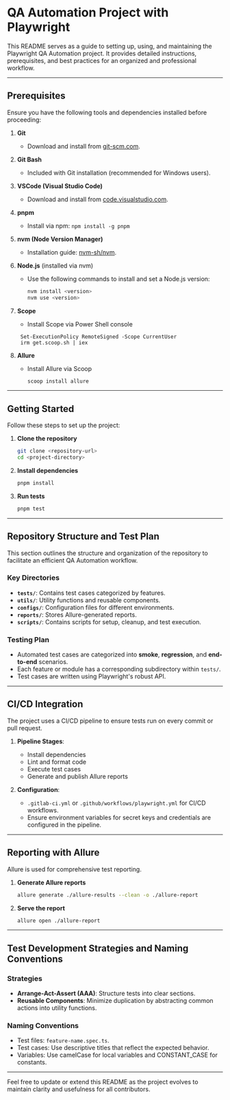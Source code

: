 # QA Automation Project with Playwright

This README serves as a guide to setting up, using, and maintaining the Playwright QA Automation project. It provides detailed instructions, prerequisites, and best practices for an organized and professional workflow.

---

## Prerequisites

Ensure you have the following tools and dependencies installed before proceeding:

1. **Git**
   - Download and install from [git-scm.com](https://git-scm.com/).

2. **Git Bash**
   - Included with Git installation (recommended for Windows users).

3. **VSCode (Visual Studio Code)**
   - Download and install from [code.visualstudio.com](https://code.visualstudio.com/).

4. **pnpm**
   - Install via npm: `npm install -g pnpm`

5. **nvm (Node Version Manager)**
   - Installation guide: [nvm-sh/nvm](https://github.com/nvm-sh/nvm).

6. **Node.js** (installed via nvm)
   - Use the following commands to install and set a Node.js version:

     ```bash
     nvm install <version>
     nvm use <version>
     ```

7. **Scope**
   - Install Scope via Power Shell console

    ```Power Shell
     Set-ExecutionPolicy RemoteSigned -Scope CurrentUser
     irm get.scoop.sh | iex
     ```

8. **Allure**
   - Install Allure via Scoop

     ```bash
     scoop install allure
     ```

---

## Getting Started

Follow these steps to set up the project:

1. **Clone the repository**

   ```bash
   git clone <repository-url>
   cd <project-directory>
   ```

2. **Install dependencies**

   ```bash
   pnpm install
   ```

3. **Run tests**

   ```bash
   pnpm test
   ```

---

## Repository Structure and Test Plan

This section outlines the structure and organization of the repository to facilitate an efficient QA Automation workflow.

### Key Directories

- **`tests/`**: Contains test cases categorized by features.
- **`utils/`**: Utility functions and reusable components.
- **`configs/`**: Configuration files for different environments.
- **`reports/`**: Stores Allure-generated reports.
- **`scripts/`**: Contains scripts for setup, cleanup, and test execution.

### Testing Plan

- Automated test cases are categorized into **smoke**, **regression**, and **end-to-end** scenarios.
- Each feature or module has a corresponding subdirectory within `tests/`.
- Test cases are written using Playwright's robust API.

---

## CI/CD Integration

The project uses a CI/CD pipeline to ensure tests run on every commit or pull request.

1. **Pipeline Stages**:
   - Install dependencies
   - Lint and format code
   - Execute test cases
   - Generate and publish Allure reports

2. **Configuration**:
   - `.gitlab-ci.yml` or `.github/workflows/playwright.yml` for CI/CD workflows.
   - Ensure environment variables for secret keys and credentials are configured in the pipeline.

---

## Reporting with Allure

Allure is used for comprehensive test reporting.

1. **Generate Allure reports**

   ```bash
   allure generate ./allure-results --clean -o ./allure-report
   ```

2. **Serve the report**

   ```bash
   allure open ./allure-report
   ```

---

## Test Development Strategies and Naming Conventions

### Strategies

- **Arrange-Act-Assert (AAA)**: Structure tests into clear sections.
- **Reusable Components**: Minimize duplication by abstracting common actions into utility functions.

### Naming Conventions

- Test files: `feature-name.spec.ts`.
- Test cases: Use descriptive titles that reflect the expected behavior.
- Variables: Use camelCase for local variables and CONSTANT_CASE for constants.

---

Feel free to update or extend this README as the project evolves to maintain clarity and usefulness for all contributors.
